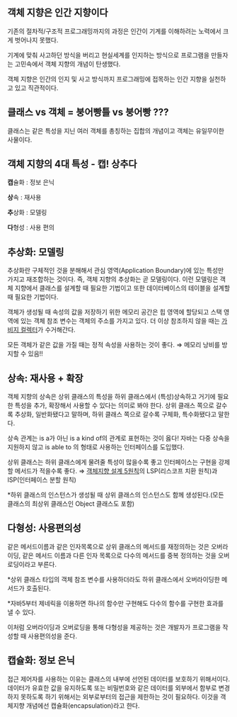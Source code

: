 ## 객체 지향은 인간 지향이다

기존의 절차적/구조적 프로그래밍까지의 과정은 인간이 기계를 이해하려는 노력에서 크게 벗어나지 못했다.

기계에 맞춰 사고하던 방식을 버리고 현실세계를 인지하는 방식으로 프로그램을 만들자는 고민속에서 객체 지향의 개념이 탄생했다.

객체 지향은 인간의 인지 및 사고 방식까지 프로그래밍에 접목하는 인간 지향을 실천하고 있고 직관적이다.

## 클래스 vs 객체 = 붕어빵틀  vs 붕어빵 ???

클래스는 같은 특성을 지닌 여러 객체를 총칭하는 집합의 개념이고 객체는 유일무이한 사물이다.

## 객체 지향의 4대 특성 - 캡! 상추다

**캡**슐화 : 정보 은닉

**상**속 : 재사용

**추**상화 : 모델링

**다**형성 : 사용 편의

## 추상화: 모델링

추상화란 구체적인 것을 분해해서 관심 영역(Application Boundary)에 있는 특성만 가지고 재조합하는 것이다. 즉, 객체 지향의 추상화는 곧 모델링이다. 이런 모델링은 객체 지향에서 클래스를 설계할 때 필요한 기법이고 또한 데이터베이스의 테이블을 설계할 때 필요한 기법이다.

객체가 생성될 때 속성의 값을 저장하기 위한 메모리 공간은 힙 영역에 할당되고 스택 영역에 있는 객체 참조 변수는 객체의 주소를 가지고 있다. 더 이상 참조하지 않을 때는 [가비지 컬렉터](https://12bme.tistory.com/57)가 수거해간다.

모든 객체가 같은 값을 가질 때는 정적 속성을 사용하는 것이 좋다. ⇒ 메모리 낭비를 방지할 수 있음!!

## 상속: 재사용 + 확장

객체 지향의 상속은 상위 클래스의 특성을 하위 클래스에서 (특성)상속하고 거기에 필요한 특성을 추가, 확장해서 사용할 수 있다는 의미로 봐야 한다. 상위 클래스 쪽으로 갈수록 추상화, 일반화됐다고 말하며, 하위 클래스 쪽으로 갈수록 구체화, 특수화됐다고 말한다.

상속 관계는 is a가 아닌 is a kind of의 관계로 표현하는 것이 옳다! 자바는 다중 상속을 지원하지 않고 is able to 의 형태로 사용하는 인터페이스를 도입했다.

상위 클래스는 하위 클래스에게 물려줄 특성이 많을수록 좋고 인터페이스는 구현을 강제할 메서드가 적을수록 좋다. ⇒  [객체지향 설계 5원칙](https://sjh836.tistory.com/159)의 LSP(리스코프 치환 원칙)과 ISP(인터페이스 분할 원칙)

*하위 클래스의 인스턴스가 생성될 때 상위 클래스의 인스턴스도 함께 생성된다.(모든 클래스의 최상위 클래스인 Object 클래스도 포함)

## 다형성: 사용편의성

같은 메서드이름과 같은 인자목록으로 상위 클래스의 메서드를 재정의하는 것은 오버라이딩, 같은 메서드 이름과 다른 인자 목록으로 다수의 메서드를 중복 정의하는 것을 오버로딩이라고 부른다.

*상위 클래스 타입의 객체 참조 변수를 사용하더라도 하위 클래스에서 오버라이딩한 메서드가 호출된다.

*자바5부터 제네릭을 이용하면 하나의 함수만 구현해도 다수의 함수를 구현한 효과를 낼 수 있다.

이처럼 오버라이딩과 오버로딩을 통해 다형성을 제공하는 것은 개발자가 프로그램을 작성할 때 사용편의성을 준다.

## 캡슐화: 정보 은닉

접근 제어자를 사용하는 이유는 클래스의 내부에 선언된 데이터를 보호하기 위해서이다. 데이터가 유효한 값을 유지하도록 또는 비밀번호와 같은 데이터를 외부에서 함부로 변경하지 못하도록 하기 위해서는 외부로부터의 접근을 제한하는 것이 필요하다. 이것을 객체지향 개념에선 캡슐화(encapsulation)라고 한다.
